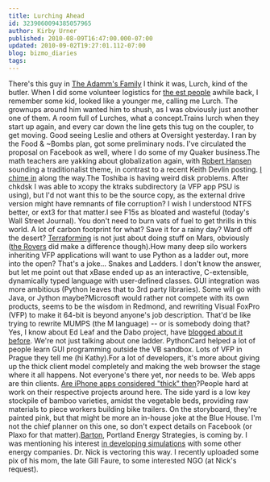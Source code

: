 ```yaml
---
title: Lurching Ahead
id: 3239060094385057965
author: Kirby Urner
published: 2010-08-09T16:47:00.000-07:00
updated: 2010-09-02T19:27:01.112-07:00
blog: bizmo_diaries
tags: 
---
```


There's this guy in [The Adamm's Family](http://www.youtube.com/watch?v=gFD7KGBUtKI) I think it was, Lurch, kind of the butler.  When I did some volunteer logistics for [the est people](http://controlroom.blogspot.com/2009/12/some-storytelling.html) awhile back, I remember some kid, looked like a younger me, calling me Lurch.  The grownups around him wanted him to shush, as I was obviously just another one of them.  A room full of Lurches, what a concept.Trains lurch when they start up again, and every car down the line gets this tug on the coupler, to get moving.  Good seeing Leslie and others at Oversight yesterday.  I ran by the Food & ~Bombs plan, got some preliminary nods.  I've circulated the proposal on Facebook as well, where I do some of my Quaker business.The math teachers are yakking about globalization again, with [Robert Hansen](http://www.mathforum.org/kb/message.jspa?messageID=7147485&tstart=15) sounding a traditionalist theme, in contrast to a recent Keith Devlin posting.  [I chime in](http://www.mathforum.org/kb/message.jspa?messageID=7148411&tstart=15) along the way.The Toshiba is having weird disk problems.  After chkdsk I was able to xcopy the ktraks subdirectory (a VFP app PSU is using), but I'd not want this to be the source copy, as the external drive version might have remnants of file corruption?  I wish I understood NTFS better, or ext3 for that matter.I see F15s as bloated and wasteful (today's Wall Street Journal).  You don't need to burn vats of fuel to get thrills in this world. A lot of carbon footprint for what?  Save it for a rainy day?  Ward off the desert?  [Terraforming](http://controlroom.blogspot.com/2006/06/summer-camp.html) is not just about doing stuff on Mars, obviously ([the Rovers](http://www.4dsolutions.net/satacad/martianmath/mm22.html) did make a difference though).How many deep silo workers inheriting VFP applications will want to use Python as a ladder out, more into the open? That's a joke... Snakes and Ladders.  I don't know the answer, but let me point out that xBase ended up as an interactive, C-extensible, dynamically typed language with user-defined classes. GUI integration was more ambitious (Python leaves that to 3rd party libraries).  Some will go with Java, or Jython maybe?Microsoft would rather not compete with its own products, seems to be the wisdom in Redmond, and rewriting Visual FoxPro (VFP) to make it 64-bit is beyond anyone's job description.  That'd be like trying to rewrite MUMPS (the M language) -- or is somebody doing that?Yes, I know about Ed Leaf and the Dabo project, have [blogged about it before](http://mybizmo.blogspot.com/2005/03/pycon-2005.html).  We're not just talking about one ladder. PythonCard helped a lot of people learn GUI programming outside the VB sandbox.  Lots of VFP in Prague they tell me (hi Kathy).For a lot of developers, it's more about giving up the thick client model completely and making the web browser the stage where it all happens.  Not everyone's there yet, nor needs to be.  Web apps are thin clients.  [Are iPhone apps considered "thick" then](http://www.pragprog.com/magazines/2010-03/nice-apps-if-you-can-afford-to-write-them)?People hard at work on their respective projects around here.  The side yard is a low key stockpile of bamboo varieties, amidst the vegetable beds, providing raw materials to piece workers building bike trailers.  On the storyboard, they're painted pink, but that might be more an in-house joke at the Blue House.  I'm not the chief planner on this one, so don't expect details on Facebook (or Plaxo for that matter).[Barton](http://controlroom.blogspot.com/2010/07/book-of-lore.html), Portland Energy Strategies, is coming by.  I was mentioning his interest [in developing simulations](http://www.mathforum.org/kb/message.jspa?messageID=7148411&tstart=15) with some other energy companies.  Dr. Nick is vectoring this way.  I recently uploaded some pix of his  mom, the late Gill Faure, to some interested NGO (at Nick's request).
